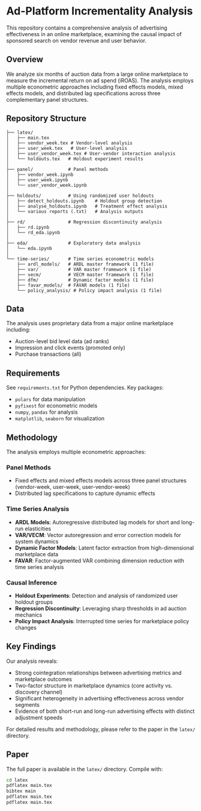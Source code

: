 # Ad-Platform Incrementality Analysis

This repository contains a comprehensive analysis of advertising effectiveness in an online marketplace, examining the causal impact of sponsored search on vendor revenue and user behavior.

## Overview

We analyze six months of auction data from a large online marketplace to measure the incremental return on ad spend (iROAS). The analysis employs multiple econometric approaches including fixed effects models, mixed effects models, and distributed lag specifications across three complementary panel structures.

## Repository Structure

```
├── latex/              
│   ├── main.tex      
│   ├── vendor_week.tex # Vendor-level analysis
│   ├── user_week.tex   # User-level analysis
│   ├── user_vendor_week.tex # User-vendor interaction analysis
│   └── holdouts.tex   # Holdout experiment results
│
├── panel/             # Panel methods
│   ├── vendor_week.ipynb
│   ├── user_week.ipynb
│   └── user_vendor_week.ipynb
│
├── holdouts/          # Using randomized user holdouts
│   ├── detect_holdouts.ipynb    # Holdout group detection
│   ├── analyse_holdouts.ipynb   # Treatment effect analysis
│   └── various reports (.txt)   # Analysis outputs
│
├── rd/                # Regression discontinuity analysis
│   ├── rd.ipynb
│   └── rd_eda.ipynb
│
├── eda/               # Exploratory data analysis
│   └── eda.ipynb
│
└── time-series/       # Time series econometric models
    ├── ardl_models/   # ARDL master framework (1 file)
    ├── var/           # VAR master framework (1 file)
    ├── vecm/          # VECM master framework (1 file)
    ├── dfm/           # Dynamic factor models (1 file)
    ├── favar_models/  # FAVAR models (1 file)
    └── policy_analysis/ # Policy impact analysis (1 file)
```
## Data

The analysis uses proprietary data from a major online marketplace including:
- Auction-level bid level data (ad ranks)
- Impression and click events (promoted only)
- Purchase transactions (all)

## Requirements

See `requirements.txt` for Python dependencies. Key packages:
- `polars` for data manipulation
- `pyfixest` for econometric models
- `numpy`, `pandas` for analysis
- `matplotlib`, `seaborn` for visualization

## Methodology

The analysis employs multiple econometric approaches:

### Panel Methods
- Fixed effects and mixed effects models across three panel structures (vendor-week, user-week, user-vendor-week)
- Distributed lag specifications to capture dynamic effects

### Time Series Analysis  
- **ARDL Models**: Autoregressive distributed lag models for short and long-run elasticities
- **VAR/VECM**: Vector autoregression and error correction models for system dynamics
- **Dynamic Factor Models**: Latent factor extraction from high-dimensional marketplace data
- **FAVAR**: Factor-augmented VAR combining dimension reduction with time series analysis

### Causal Inference
- **Holdout Experiments**: Detection and analysis of randomized user holdout groups
- **Regression Discontinuity**: Leveraging sharp thresholds in ad auction mechanics
- **Policy Impact Analysis**: Interrupted time series for marketplace policy changes

## Key Findings

Our analysis reveals:
- Strong cointegration relationships between advertising metrics and marketplace outcomes
- Two-factor structure in marketplace dynamics (core activity vs. discovery channel)
- Significant heterogeneity in advertising effectiveness across vendor segments
- Evidence of both short-run and long-run advertising effects with distinct adjustment speeds

For detailed results and methodology, please refer to the paper in the `latex/` directory.

## Paper

The full paper is available in the `latex/` directory. Compile with:
```bash
cd latex
pdflatex main.tex
bibtex main
pdflatex main.tex
pdflatex main.tex
```